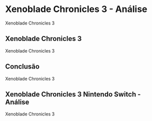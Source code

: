 ---
---

# Xenoblade Chronicles 3 - Análise

Xenoblade Chronicles 3

## Xenoblade Chronicles 3

Xenoblade Chronicles 3

## Conclusão

Xenoblade Chronicles 3

## Xenoblade Chronicles 3 Nintendo Switch - Análise

Xenoblade Chronicles 3
